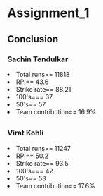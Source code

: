 # Assignment_1
## Conclusion
### Sachin Tendulkar
<li>Total runs== 11818</li>
<li>RPI== 43.6</li>
<li>Strike rate== 88.21</li>
<li>100's=== 37</li>
<li>50's== 57</li>
<li>Team contribution== 16.9%</li>

##

### Virat Kohli

<li>Total runs== 11247</li>
<li>RPI== 50.2</li>
<li>Strike rate== 93.5</li>
<li>100's=== 42</li>
<li>50's== 53</li>
<li>Team contribution== 17.6%</li>
